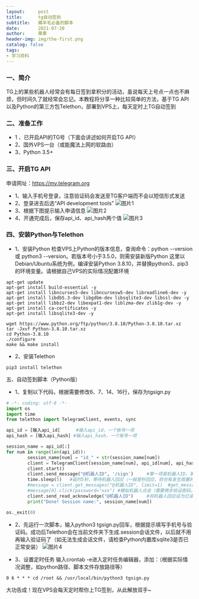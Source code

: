 ```yaml
---
layout:     post
title:      tg自动签到
subtitle:   薅羊毛必备的脚本
date:       2021-07-20
author:     果果
header-img: img/the-first.png
catalog: false
tags:
- 学习资料
---
```


### 一、简介
TG上的某些机器人经常会有每日签到拿积分的活动，虽说每天上号点一点也不麻烦，但时间久了就经常会忘记。本教程将分享一种比较简单的方法，基于TG API以及Python的第三方包Telethon，部署到VPS上，每天定时上TG自动签到

### 二、准备工作
* 1 、已开启API的TG号（下面会讲述如何开启TG API）
* 2、国外VPS一台（或能魔法上网的软路由）
* 3、Python 3.5+

### 三、开启TG API
申请网址：https://my.telegram.org
* 1、输入手机号登录，注意验证码会发送至TG客户端而不会以短信形式发送
* 2、登录进去后选“API development tools”
![图片1](https://i.loli.net/2021/07/05/W75SVmCIl4cNOMd.png "图片1")
* 3、根据下图提示输入申请信息
![图片2](https://i.loli.net/2021/07/05/LbZ2JPwotr84lzg.png "图片2")
* 4、开通完成后，保存api_id、api_hash两个值
![图片3](https://i.loli.net/2021/07/05/eGr7tYl1JPSMzAD.png "图片3")

### 四、安装Python与Telethon
* 1、安装Python
检查VPS上Python的版本信息，查询命令：python --version 或 python3 --version。若版本号小于3.5.0，则需安装新版Python
这里以Debian/Ubuntu系统为例，编译安装Python 3.8.10，并替换python3、pip3的环境变量。请根据自己VPS的实际情况配置环境
```
apt-get update
apt-get install build-essential -y
apt-get install libncurses5-dev libncursesw5-dev libreadline6-dev -y
apt-get install libdb5.3-dev libgdbm-dev libsqlite3-dev libssl-dev -y
apt-get install libbz2-dev libexpat1-dev liblzma-dev zlib1g-dev -y
apt-get install ca-certificates -y
apt-get install libsqlite3-dev -y
```
```angular2html
wget https://www.python.org/ftp/python/3.8.10/Python-3.8.10.tar.xz
tar -Jxvf Python-3.8.10.tar.xz
cd Python-3.8.10
./configure
make && make install
```

* 2、安装Telethon
```
pip3 install telethon
```

五、自动签到脚本（Python版）
* 1、复制以下代码，根据需要修改6、7、14、16行，保存为tgsign.py

```python
# -*- coding: utf-8 -*-
import os
import time
from telethon import TelegramClient, events, sync

api_id = [输入api_id]      #输入api_id，一个账号一项
api_hash = [输入api_hash] #输入api_hash，一个账号一项

session_name = api_id[:]
for num in range(len(api_id)):
        session_name[num] = "id_" + str(session_name[num])
        client = TelegramClient(session_name[num], api_id[num], api_hash[num])
        client.start()
        client.send_message("@机器人ID", '/sign')     #第一项是机器人ID，第二项是发送>的文字
        time.sleep(5)   #延时5秒，等待机器人回应（一般是秒回应，但也有发生阻塞的可能）
        #message = client.get_messages("@机器人ID", limit=1)  #get_messages方法获取机器人反馈按钮内容
        #message[0].click(password="xxx") #模拟机器人点击（需要两步验证密码，写到password参数后）
        client.send_read_acknowledge("@机器人ID")     #将机器人回应设为已读
        print("Done! Session name:", session_name[num])

os._exit(0)
```

* 2、先运行一次脚本，输入python3 tgsign.py回车，根据提示填写手机号与验证码。成功后Telethon会在当前文件夹下生成.session会话文件，以后就不用再输入验证码了（如无法生成会话文件，请检查Python内置库sqlite3是否已正常安装）
![图片4](https://i.loli.net/2021/07/05/9RVTjhHEo4LDiAN.png "图片4")

* 3、设置定时任务
输入crontab -e进入定时任务编辑器，添加：（根据实际情况调整，如python路径、脚本文件存放路径等）
```
0 6 * * * cd /root && /usr/local/bin/python3 tgsign.py
```

大功告成！现在VPS会每天定时帮你上TG签到，从此解放双手~